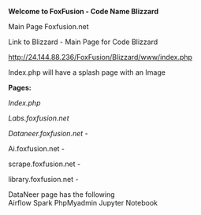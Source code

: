 **Welcome to FoxFusion - Code Name Blizzard** 

Main Page Foxfusion.net


Link to Blizzard  -  Main Page for Code Blizzard 

http://24.144.88.236/FoxFusion/Blizzard/www/index.php

Index.php will have a splash page with an Image 



**Pages:**

*Index.php*

*Labs.foxfusion.net*

*Dataneer.foxfusion.net -* 

Ai.foxfusion.net - 

scrape.foxfusion.net - 

library.foxfusion.net - 


DataNeer page  has the following  
Airflow
Spark
PhpMyadmin
Jupyter Notebook

